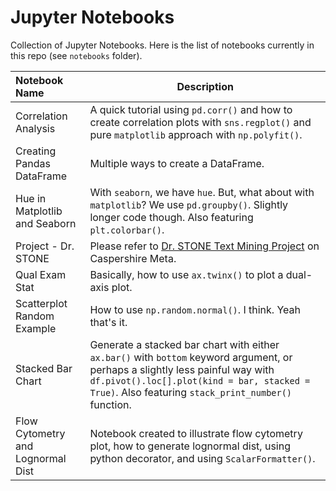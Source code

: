 # Jupyter Notebooks

Collection of Jupyter Notebooks. Here is the list of notebooks currently in this repo (see `notebooks` folder).

| Notebook Name | Description
| :------------ | ------------
| Correlation Analysis | A quick tutorial using `pd.corr()` and how to create correlation plots with `sns.regplot()` and pure `matplotlib` approach with `np.polyfit()`.
| Creating Pandas DataFrame | Multiple ways to create a DataFrame.
| Hue in Matplotlib and Seaborn | With `seaborn`, we have `hue`. But, what about with `matplotlib`? We use `pd.groupby()`. Slightly longer code though. Also featuring `plt.colorbar()`.
| Project - Dr. STONE | Please refer to [Dr. STONE Text Mining Project](https://meta.caspershire.net/dr-stone-text-mining-project/) on Caspershire Meta.
| Qual Exam Stat | Basically, how to use `ax.twinx()` to plot a dual-axis plot.
| Scatterplot Random Example | How to use `np.random.normal()`. I think. Yeah that's it.
| Stacked Bar Chart | Generate a stacked bar chart with either `ax.bar()` with `bottom` keyword argument, or perhaps a slightly less painful way with `df.pivot().loc[].plot(kind = bar, stacked = True)`. Also featuring `stack_print_number()` function.
| Flow Cytometry and Lognormal Dist | Notebook created to illustrate flow cytometry plot, how to generate lognormal dist, using python decorator, and using `ScalarFormatter()`.
